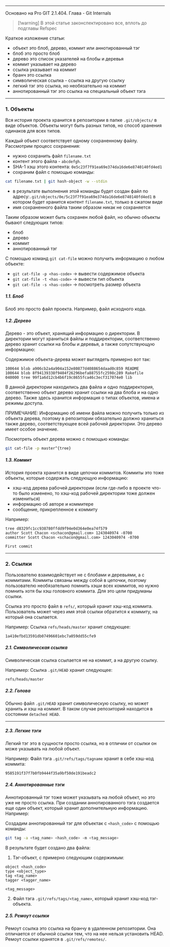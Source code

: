 ___
Основано на Pro GIT 2.1.404. Глава - Git Internals
>[!warning] В этой статье законспектировано все, вплоть до подглавы Refspec

Краткое изложение статьи:
- объект это блоб, дерево, коммит или аннотированный тэг
- блоб это просто блоб
- дерево это список указателей на блобы и деревья
- коммит указывает на дерево
- ссылка указывает на коммит
- бранч это ссылка
- символическая ссылка - ссылка на другую ссылку
- легкий тэг это ссылка, но необязательно на коммит
- аннотированный тэг это ссылка на специальный объект тэга

___
### 1. Объекты

Вся история проекта хранится в репозитории в папке `.git/objects/` в виде объектов. Объекты могут быть разных типов, но способ хранения одинаков для всех типов.

Каждый объект соответствует одному сохраненному файлу. Рассмотрим процесс сохранения:
- нужно сохранить файл `filename.txt`
- контент этого файла - `abcdefgh`.
- SHA-1 хэш этого контента: `0e5c23f7f91ea69e374da16de6e8740140fd4ed1`
- сохраним файл с помощью команды:
```bash
cat filename.txt | git hash-object -w --stdin
```
- в результате выполнения этой команды будет создан файл по адресу:`.git/objects/0e/5c23f7f91ea69e374da16de6e8740140fd4ed1` в котором будет хранится контент `filename.txt`, только в сжатом виде
- имя сохраненного файла таким образом никак не сохраняется

Таким образом может быть сохранен любой файл, но обычно объекты бывают следующих типов:
- блоб
- дерево
- коммит
- аннотированный тэг

С помощью команд `git cat-file` можно получить информацию о любом объекте:
- `git cat-file -p <has-code>` -> вывести содержимое объекта
- `git cat-file -t <has-code>` -> вывести тип объекта
- `git cat-file -s <has-code>` -> посмотреть размер объекта
##### 1.1.  Блоб

Блоб это просто файл проекта. Например, файл исходного кода.
##### 1.2.  Дерево

Дерево - это объект, хранящий информацию о директории. В директории могут храниться файлы и поддиректории, соответственно дерево хранит ссылки на блобы и деревья, а также сопутствующую информацию:

Содержимое объекта-дерева может выглядеть примерно вот так:
```
100644 blob a906cb2a4a904a152e80877d4088654daad0c859 README
100644 blob 8f94139338f9404f26296befa88755fc2598c289 Rakefile
040000 tree 99f1a6d12cb4b6f19c8655fca46c3ecf317074e0 lib
```
В данной директории находились два файла и одно поддиректория, соответственно объект дерево хранит ссылки на два блоба и на одно дерево.
Также здесь хранится информация о типах объектов, имена и режимы доступа.

ПРИМЕЧАНИЕ:
Информацию об имени файла можно получить только из объекта дерева, поэтому в репозитории обязательно должно храниться также дерево, соответствующее всей рабочей директории. Это дерево имеет особое значение.

Посмотреть объект дерева можно с помощью команды:
```bash
git cat-file -p master^{tree}
```
##### 1.3.  Коммит

История проекта хранится в виде цепочки коммитов.
Коммиты это тоже объекты, которые содержать следующую информацию:
- хэш-код дерева рабочей директории (если где-либо в проекте что-то было изменено, то хэш-код рабочей директории тоже должен измениться)
- информацию об авторе и коммитере
- сообщение, прикрепленное к коммиту

Например:
```
tree d8329fc1cc938780ffdd9f94e0d364e0ea74f579
author Scott Chacon <schacon@gmail.com> 1243040974 -0700
committer Scott Chacon <schacon@gmail.com> 1243040974 -0700

First commit
```

___
### 2. Ссылки

Пользователю взаимодействует не с блобами и деревьями, а с коммитами. Коммиты связаны между собой в цепочки, поэтому пользователю необязательно помнить хэши всех коммитов, но нужно помнить хотя бы хэш головного коммита.
Для это цели придуманы ссылки.

Ссылка это просто файл в `refs/`, который хранит хэш-код коммита. Пользователь может через имя этой ссылки обратится к коммиту, на который она ссылается.

Например:
Ссылка `refs/heads/master` хранит следующее:
```
1a410efbd13591db07496601ebc7a059dd55cfe9
```
##### 2.1. Символическая ссылка

Символическая ссылка ссылается не на коммит, а на другую ссылку.

Например:
Ссылка `.git/HEAD` хранит следующее:
```
refs/heads/master
```
##### 2.2. Голова

Обычно файл  `.git/HEAD` хранит символическую ссылку, но может хранить и хэш на коммит. В таком случае репозиторий находится в состоянии `detached HEAD`.

___
##### 2.3. Легкие тэги

Легкий тэг это в сущности просто ссылка, но в отличии от ссылки он може указывать на любой объект.

Например:
Файл тэга `.git/refs/tags/tagname` хранит в себе хэш-код коммита:
```
9585191f37f7b0fb9444f35a9bf50de191beadc2
```
##### 2.4. Аннотированные тэги

Аннотированный тэг тоже может указывать на любой объект, но это уже не просто ссылка. При создании аннотированного тэга создается еще один объект, который хранит дополнительную информацию.
Например:

Создадим аннотированный тэг для объектак с `<hash_code>` с помощью команды:
```bash
git tag -a <tag_name> <hash_code> -m <tag_message>
```
В результате будет создано два файла:
1. Тэг-объект, с примерно следующим содержимым:
```
object <hash_code>
type <object_type>
tag <tag_name>
tagger <tagger_name>

<tag_message>
```
2. Файл тэга `.git/refs/tags/<tag_name>`, который хранит хэш-код тэг-объекта.
##### 2.5. Ремоут ссылки

Ремоут ссылка это ссылка на бранчу в удаленном репозитории.
Она отличается от обычной ссылки тем, что на нее нельзя установить HEAD.
Ремоут ссылки хранятся в `.git/refs/remotes/`.
